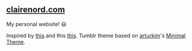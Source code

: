 ## [clairenord.com](http://clairenord.com)

My personal website! :smiley:

Inspired by [this][mfsite] and this [this][bettermfsite].
Tumblr theme based on [arturkim][ak]'s [Minimal Theme][theme].

[mfsite]: http://motherfuckingwebsite.com/
[bettermfsite]: http://bettermotherfuckingwebsite.com/
[ak]: http://arturkim.com
[theme]: http://www.tumblr.com/theme/10375
